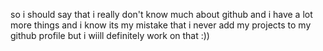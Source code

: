 so i should say that i really don't  know much about github and i have a lot more things 
and i know its my mistake that i never add my projects to my github profile but i wiill definitely work on that :))
